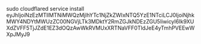 sudo cloudflared service install eyJhIjoiNzEzMTllMTNiMWQzMjlhYTc1NjZkZWIxNTQ5YzE1NTciLCJ0IjoiNjhkMWY4NDYtMWUzZC00NGVjLTk3MDktY2RmZGJkNDEzZGU5IiwicyI6Ik9XUXdZVFF5TjJZdE1EZ3dOQzAwWkRVMUxXRTNaVFF0TldJeE4yTmhPVEEwWXpJMyJ9
